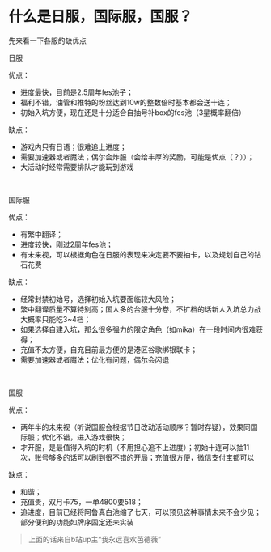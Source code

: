 # 什么是日服，国际服，国服？

先来看一下各服的缺优点

日服

优点：
- 进度最快，目前是2.5周年fes池子；
- 福利不错，油管和推特的粉丝达到10w的整数倍时基本都会送十连；
- 初始入坑方便，现在还是十分适合自抽号补box的fes池（3星概率翻倍）

缺点：
- 游戏内只有日语；很难追上进度；
- 需要加速器或者魔法；偶尔会炸服（会给丰厚的奖励，可能是优点（？））；
- 大活动时经常需要排队才能玩到游戏

 

国际服

优点：
- 有繁中翻译；
- 进度较快，刚过2周年fes池；
- 有未来视，可以根据角色在日服的表现来决定要不要抽卡，以及规划自己的钻石花费

缺点：
- 经常封禁初始号，选择初始入坑要面临较大风险；
- 繁中翻译质量不算特别高；国人多的台服十分卷，不扩档的话新人入坑总力战大概率只能吃3~4档；
- 如果选择自建入坑，那么很多强力的限定角色（如mika）在一段时间内很难获得；
- 充值不太方便，自充目前最方便的是港区谷歌绑银联卡；
- 需要加速器或者魔法；优化有问题，偶尔会闪退

 

国服

优点：
- 两年半的未来视（听说国服会根据节日改动活动顺序？暂时存疑），效果同国际服；优化不错，进入游戏很快；
- 才开服，是最值得入坑的时机（不用担心追不上进度）；初始十连可以抽11次，账号够多的话可以刷到很不错的开局；充值很方便，微信支付宝都可以


缺点：
- 和谐；
- 充值贵，双月卡75，一单4800要518；
- 追进度，目前已经将阿鲁真白池缩了七天，可以预见这种事情未来不会少见；部分便利的功能如牌序固定还未实装

> 上面的话来自b站up主“我永远喜欢芭德薇”
